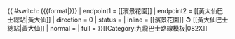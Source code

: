 {{ #switch: {{{format|}}}
  | endpoint1 = [[濱景花園]]
  | endpoint2 = [[黃大仙巴士總站|黃大仙]]
  | direction = 0
  | status =
  | inline = [[濱景花園]] ↺ [[黃大仙巴士總站|黃大仙]]
  | normal =
  | full =
}}<noinclude>[[Category:九龍巴士路線模板|082X]]</noinclude>